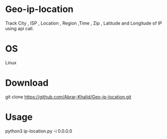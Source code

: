 # Geo-ip-location
Track City , ISP , Location , Region ,Time , Zip , Latitude and Longitude of IP using api call. 

# OS
Linux

# Download
git clone https://github.com/Abrar-Khalid/Geo-ip-location.git

# Usage
python3 ip-location.py -i 0.0.0.0
